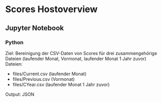 # Scores Hostoverview
## Jupyter Notebook
### Python

Ziel: Bereinigung der CSV-Daten von Scores für drei zusammengehörige Dateien (laufender Monat, Vormonat, laufender Monat 1 Jahr zuvor)
Dateien:
- files/Current.csv (laufender Monat)
- files/Previous.csv (Vormonat)
- files/CYear.csv (laufender Monat 1 Jahr zuvor)

Output: JSON

